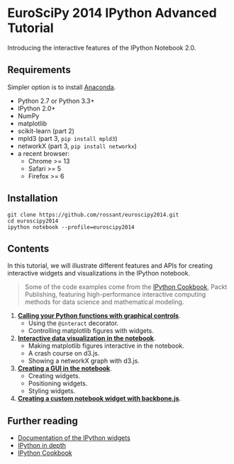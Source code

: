 EuroSciPy 2014 IPython Advanced Tutorial
========================================

Introducing the interactive features of the IPython Notebook 2.0.


## Requirements

Simpler option is to install [Anaconda](https://store.continuum.io/cshop/anaconda/).

* Python 2.7 or Python 3.3+
* IPython 2.0+
* NumPy
* matplotlib
* scikit-learn (part 2)
* mpld3 (part 3, `pip install mpld3`)
* networkX (part 3, `pip install networkx`)
* a recent browser:
    * Chrome >= 13
    * Safari >= 5
    * Firefox >= 6


## Installation

```
git clone https://github.com/rossant/euroscipy2014.git
cd euroscipy2014
ipython notebook --profile=euroscipy2014
```


## Contents

In this tutorial, we will illustrate different features and APIs for creating interactive widgets and visualizations in the IPython notebook.

> Some of the code examples come from the [IPython Cookbook](http://ipython-books.github.io), Packt Publishing, featuring high-performance interactive computing methods for data science and mathematical modeling.


1. [**Calling your Python functions with graphical controls**](http://nbviewer.ipython.org/github/rossant/euroscipy2014/blob/master/01_interact.ipynb).
    * Using the `@interact` decorator.
    * Controlling matplotlib figures with widgets.
2. [**Interactive data visualization in the notebook**](http://nbviewer.ipython.org/github/rossant/euroscipy2014/blob/master/02_gui.ipynb).
    * Making matplotlib figures interactive in the notebook.
    * A crash course on d3.js.
    * Showing a networkX graph with d3.js.
3. [**Creating a GUI in the notebook**](http://nbviewer.ipython.org/github/rossant/euroscipy2014/blob/master/03_widgets.ipynb).
    * Creating widgets.
    * Positioning widgets.
    * Styling widgets.
4. [**Creating a custom notebook widget with backbone.js**](http://nbviewer.ipython.org/github/rossant/euroscipy2014/blob/master/04_custom.ipynb).


## Further reading

* [Documentation of the IPython widgets](http://nbviewer.ipython.org/github/ipython/ipython/blob/master/examples/Interactive%20Widgets/Index.ipynb)
* [IPython in depth](http://nbviewer.ipython.org/github/ipython/ipython-in-depth/tree/master/examples/Interactive%20Widgets/)
* [IPython Cookbook](http://ipython-books.github.io)

